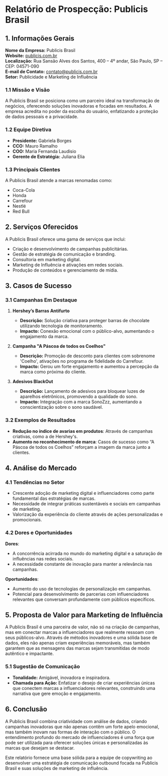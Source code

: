 # Relatório de Prospecção: Publicis Brasil

## 1. Informações Gerais
**Nome da Empresa:** Publicis Brasil  
**Website:** [publicis.com.br](http://www.publicis.com.br)  
**Localização:** Rua Sansão Alves dos Santos, 400 – 4º andar, São Paulo, SP – CEP: 04571-090   
**E-mail de Contato:** contato@publicis.com.br  
**Setor:** Publicidade e Marketing de Influência  

### 1.1 Missão e Visão
A Publicis Brasil se posiciona como um parceiro ideal na transformação de negócios, oferecendo soluções inovadoras e focadas em resultados. A empresa acredita no poder da escolha do usuário, enfatizando a proteção de dados pessoais e a privacidade.

### 1.2 Equipe Diretiva
- **Presidente:** Gabriela Borges
- **CCO:** Mauro Ramalho
- **COO:** Maria Fernanda Laudisio
- **Gerente de Estratégia:** Juliana Elia

### 1.3 Principais Clientes
A Publicis Brasil atende a marcas renomadas como:
- Coca-Cola
- Honda
- Carrefour
- Nestlé
- Red Bull

## 2. Serviços Oferecidos
A Publicis Brasil oferece uma gama de serviços que inclui:
- Criação e desenvolvimento de campanhas publicitárias.
- Gestão de estratégia de comunicação e branding.
- Consultoria em marketing digital.
- Marketing de Influência e ativações em redes sociais.
- Produção de conteúdos e gerenciamento de mídia.

## 3. Casos de Sucesso
### 3.1 Campanhas Em Destaque  
1. **Hershey’s Barras Antifurto**
   - **Descrição:** Solução criativa para proteger barras de chocolate utilizando tecnologia de monitoramento.
   - **Impacto:** Conexão emocional com o público-alvo, aumentando o engajamento da marca.
   
2. **Campanha "A Páscoa de todos os Coelhos"**
   - **Descrição:** Promoção de desconto para clientes com sobrenome 'Coelho', ativações no programa de fidelidade do Carrefour.
   - **Impacto:** Gerou um forte engajamento e aumentou a percepção da marca como próxima do cliente.
   
3. **Adesivos BlackOut**
   - **Descrição:** Lançamento de adesivos para bloquear luzes de aparelhos eletrônicos, promovendo a qualidade do sono.
   - **Impacto:** Integração com a marca SonoZzz, aumentando a conscientização sobre o sono saudável.

### 3.2 Exemplos de Resultados
- **Redução no índice de avarias em produtos**: Através de campanhas criativas, como a de Hershey's.
- **Aumento no reconhecimento de marca**: Casos de sucesso como “A Páscoa de todos os Coelhos” reforçam a imagem da marca junto a clientes.

## 4. Análise do Mercado
### 4.1 Tendências no Setor
- Crescente adoção de marketing digital e influenciadores como parte fundamental das estratégias de marcas.
- Necessidade de integrar práticas sustentáveis e sociais em campanhas de marketing.
- Valorização da experiência do cliente através de ações personalizadas e promocionais.

### 4.2 Dores e Oportunidades
**Dores**:
- A concorrência acirrada no mundo do marketing digital e a saturação de influências nas redes sociais.
- A necessidade constante de inovação para manter a relevância nas campanhas.

**Oportunidades**:
- Aumento do uso de tecnologias de personalização em campanhas.
- Potencial para desenvolvimento de parcerias com influenciadores relevantes que conversam profundamente com públicos específicos.

## 5. Proposta de Valor para Marketing de Influência
A Publicis Brasil é uma parceira de valor, não só na criação de campanhas, mas em conectar marcas a influenciadores que realmente ressoam com seus públicos-alvo. Através de métodos inovadores e uma sólida base de dados, eles não apenas criam experiências memoráveis, mas também garantem que as mensagens das marcas sejam transmitidas de modo autêntico e impactante.

### 5.1 Sugestão de Comunicação
- **Tonalidade:** Amigável, inovadora e inspiradora.
- **Chamada para Ação:** Enfatizar o desejo de criar experiências únicas que conectem marcas a influenciadores relevantes, construindo uma narrativa que gere emoção e engajamento.

## 6. Conclusão
A Publicis Brasil combina criatividade com análise de dados, criando campanhas inovadoras que não apenas contêm um forte apelo emocional, mas também inovam nas formas de interação com o público. O entendimento profundo do mercado de influenciadores é uma força que pode ser utilizada para oferecer soluções únicas e personalizadas às marcas que desejam se destacar.

Este relatório fornece uma base sólida para a equipe de copywriting ao desenvolver uma estratégia de comunicação outbound focada na Publicis Brasil e suas soluções de marketing de influência.